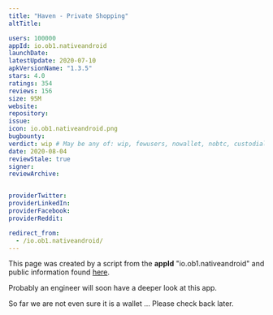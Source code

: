 ```yaml
---
title: "Haven - Private Shopping"
altTitle: 

users: 100000
appId: io.ob1.nativeandroid
launchDate: 
latestUpdate: 2020-07-10
apkVersionName: "1.3.5"
stars: 4.0
ratings: 354
reviews: 156
size: 95M
website: 
repository: 
issue: 
icon: io.ob1.nativeandroid.png
bugbounty: 
verdict: wip # May be any of: wip, fewusers, nowallet, nobtc, custodial, nosource, nonverifiable, reproducible, bounty, defunct
date: 2020-08-04
reviewStale: true
signer: 
reviewArchive:


providerTwitter: 
providerLinkedIn: 
providerFacebook: 
providerReddit: 

redirect_from:
  - /io.ob1.nativeandroid/
---
```



This page was created by a script from the **appId** "io.ob1.nativeandroid" and public
information found
[here](https://play.google.com/store/apps/details?id=io.ob1.nativeandroid).

Probably an engineer will soon have a deeper look at this app.

So far we are not even sure it is a wallet ... Please check back later.